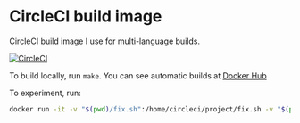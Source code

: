 # CircleCI build image

CircleCI build image I use for multi-language builds.

[![CircleCI](https://circleci.com/gh/apiology/docker-circleci.svg?style=svg)](https://circleci.com/gh/apiology/docker-circleci)

To build locally, run `make`.  You can see automatic builds at
[Docker Hub](https://hub.docker.com/repository/docker/apiology/circleci)

To experiment, run:

```sh
docker run -it -v "$(pwd)/fix.sh":/home/circleci/project/fix.sh -v "$(pwd)/requirements_dev.txt":/home/circleci/project/requirements_dev.txt apiology/circleci
```
